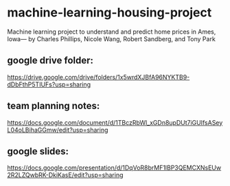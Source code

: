 # machine-learning-housing-project
Machine learning project to understand and predict home prices in Ames, Iowa— by Charles Phillips, Nicole Wang, Robert Sandberg, and Tony Park

## google drive folder: 
https://drive.google.com/drive/folders/1x5wrdXJBfA96NYKTB9-dDbFthP5TIUFs?usp=sharing

## team planning notes: 
https://docs.google.com/document/d/1TBczRbWl_xGDn8upDUt7iGUIfsASeyL04oLBihaGGmw/edit?usp=sharing

## google slides: 
https://docs.google.com/presentation/d/1DqVoR8brMF1lBP3QEMCXNsEUw2R2LZQwbRK-DkiKasE/edit?usp=sharing
